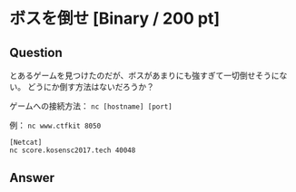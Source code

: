 # ボスを倒せ [Binary / 200 pt]

## Question
とあるゲームを見つけたのだが、ボスがあまりにも強すぎて一切倒せそうにない。
どうにか倒す方法はないだろうか？

ゲームへの接続方法：
`nc [hostname] [port]`

例：
`nc www.ctfkit 8050`

```plain
[Netcat]
nc score.kosensc2017.tech 40048
```

## Answer

